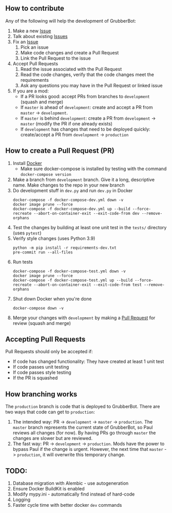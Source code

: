 ## How to contribute
Any of the following will help the development of GrubberBot:
1. Make a new [Issue](https://github.com/grubberbot/grubberbot/issues)
2. Talk about existing [Issues](https://github.com/grubberbot/grubberbot/issues)
3. Fix an [Issue](https://github.com/grubberbot/grubberbot/issues)
    1. Pick an issue
    2. Make code changes and create a Pull Request
    3. Link the Pull Request to the issue
4. Accept Pull Requests
    1. Read the issue associated with the Pull Request
    2. Read the code changes, verify that the code changes meet the requirements
    3. Ask any questions you may have in the Pull Request or linked issue
5. If you are a mod:
    - If a PR looks good: accept PRs from branches to `development` (squash and merge)
    - If `master` is ahead of `development`: create and accept a PR from `master` -> `development`.
    - If `master` is behind `development`: create a PR from `development` -> `master` (modify the PR if one already exists)
    - If `development` has changes that need to be deployed quickly: create/accept a PR from `development` -> `production`

## How to create a Pull Request (PR)
1. Install [Docker](https://docs.docker.com/get-docker/)
   - Make sure docker-compose is installed by testing with the command `docker-compose version`
2. Make a branch from `development` branch.  Give it a long, descriptive name.  Make changes to the repo in your new branch
3. Do development stuff in `dev.py` and run `dev.py` in Docker
    ```
    docker-compose -f docker-compose-dev.yml down -v
    docker image prune --force
    docker-compose -f docker-compose-dev.yml up --build --force-recreate --abort-on-container-exit --exit-code-from dev --remove-orphans
    ```
4. Test the changes by building at least one unit test in the `tests/` directory (uses `pytest`)
5. Verify style changes (uses Python 3.9)
    ```
    python -m pip install -r requirements-dev.txt
    pre-commit run --all-files
    ```
6. Run tests
    ```
    docker-compose -f docker-compose-test.yml down -v
    docker image prune --force
    docker-compose -f docker-compose-test.yml up --build --force-recreate --abort-on-container-exit --exit-code-from test --remove-orphans
    ```
7. Shut down Docker when you're done
    ```
    docker-compose down -v
    ```
8. Merge your changes with `development` by making a [Pull Request](https://docs.github.com/en/pull-requests/collaborating-with-pull-requests/proposing-changes-to-your-work-with-pull-requests/about-pull-requests) for review (squash and merge)

## Accepting Pull Requests
Pull Requests should only be accepted if:
- If code has changed functionality: They have created at least 1 unit test
- If code passes unit testing
- If code passes style testing
- If the PR is squashed

## How branching works
The `production` branch is code that is deployed to GrubberBot.  There are two ways that code can get to `production`:
1. The intended way: PR -> `development` -> `master` -> `production`.  The `master` branch represents the current state of GrubberBot, so Paul reviews all changes (for now).  By having PRs go through `master` the changes are slower but are reviewed.  
2. The fast way: PR -> `development` -> `production`.  Mods have the power to bypass Paul if the change is urgent.  However, the next time that `master` -> `production`, it will overwrite this temporary change.  

## TODO:
1. Database migration with Alembic - use autogeneration
2. Ensure Docker BuildKit is enabled
3. Modify mypy.ini - automatically find instead of hard-code
4. Logging
5. Faster cycle time with better docker `dev` commands

